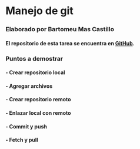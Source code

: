 # Manejo de git

### Elaborado por Bartomeu Mas Castillo

#### El repositorio de esta tarea se encuentra en [GitHub](https://github.com/bartomeumas/manejogit).

### Puntos a demostrar

#### - Crear repositorio local

#### - Agregar archivos

#### - Crear repositorio remoto

#### - Enlazar local con remoto

#### - Commit y push

#### - Fetch y pull

